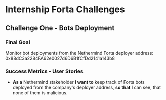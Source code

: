 # Internship Forta Challenges

## Challenge One - Bots Deployment

### Final Goal

Monitor bot deployments from the Nethermind Forta deployer address: 0x88dC3a2284FA62e0027d6D6B1fCfDd2141a143b8

### Success Metrics - User Stories

- **As a** Nethermind stakeholder **I want to** keep track of Forta bots deployed from the company's deployer address,
**so that** I can see, that none of them is malicious.
